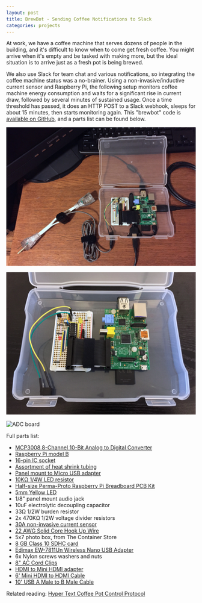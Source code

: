 ```yaml
---
layout: post
title: BrewBot - Sending Coffee Notifications to Slack
categories: projects
---
```

At work, we have a coffee machine that serves dozens of people in the building, and it's difficult to know when to come get fresh coffee. You might arrive when it's empty and be tasked with making more, but the ideal situation is to arrive just as a fresh pot is being brewed.

We also use Slack for team chat and various notifications, so integrating the coffee machine status was a no-brainer. Using a non-invasive/inductive current sensor and Raspberry Pi, the following setup monitors coffee machine energy consumption and waits for a significant rise in current draw, followed by several minutes of sustained usage. Once a time threshold has passed, it does an HTTP POST to a Slack webhook, sleeps for about 15 minutes, then starts monitoring again. This "brewbot" code is [available on GitHub](https://github.com/command-tab/brewbot), and a parts list can be found below.

![Completed kit](/assets/brewbot_full_kit.jpg)

![Packaged in box](/assets/brewbot_box.jpg)

![ADC board](/assets/brewbot_adc_board.jpg)

Full parts list:

* [MCP3008 8-Channel 10-Bit Analog to Digital Converter](http://www.adafruit.com/products/856)
* [Raspberry Pi model B](http://www.adafruit.com/products/998)
* [16-pin IC socket](http://www.adafruit.com/products/2203)
* [Assortment of heat shrink tubing](http://www.adafruit.com/products/344)
* [Panel mount to Micro USB adapter](http://www.adafruit.com/products/937)
* [10KΩ 1/4W LED resistor](https://www.sparkfun.com/products/11508)
* [Half-size Perma-Proto Raspberry Pi Breadboard PCB Kit](http://www.adafruit.com/products/1148)
* [5mm Yellow LED](https://www.sparkfun.com/products/9594)
* 1/8" panel mount audio jack
* 10uF electrolytic decoupling capacitor
* 33Ω 1/2W burden resistor
* 2x 470KΩ 1/2W voltage divider resistors
* [30A non-invasive current sensor](https://www.sparkfun.com/products/11005)
* [22 AWG Solid Core Hook Up Wire](https://www.sparkfun.com/products/11367)
* 5x7 photo box, from The Container Store
* [8 GB Class 10 SDHC card](http://www.amazon.com/gp/product/B00B588HY2)
* [Edimax EW-7811Un Wireless Nano USB Adapter](http://www.amazon.com/dp/B005CLMJLU)
* 6x Nylon screws washers and nuts
* [8" AC Cord Clips](http://www.monoprice.com/Product?p_id=8617)
* [HDMI to Mini HDMI adapter](http://www.monoprice.com/Product?c_id=102&amp;cp_id=10242&amp;cs_id=1024201&amp;p_id=3645&amp;seq=1&amp;format=2)
* [6' Mini HDMI to HDMI Cable](http://www.monoprice.com/Product?c_id=104&amp;cp_id=10419&amp;cs_id=1041909&amp;p_id=3654&amp;seq=1&amp;format=2)
* [10' USB A Male to B Male Cable](http://www.acehardware.com/product/index.jsp?productId=29313236)

Related reading: [Hyper Text Coffee Pot Control Protocol](https://en.wikipedia.org/wiki/Hyper_Text_Coffee_Pot_Control_Protocol)
